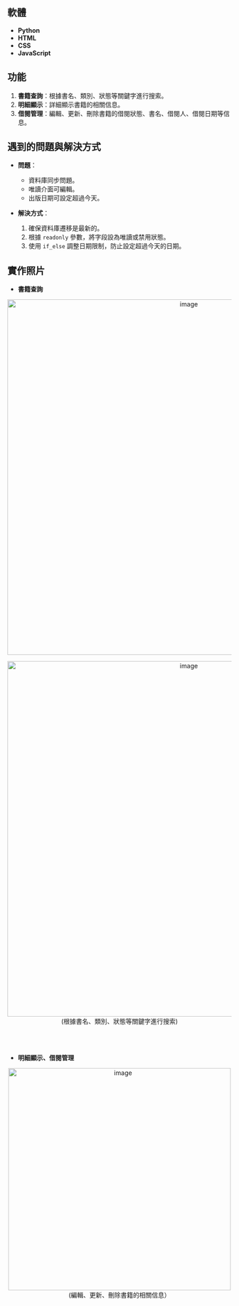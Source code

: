 ## 軟體

- **Python**
- **HTML**
- **CSS**
- **JavaScript**

## 功能

1. **書籍查詢**：根據書名、類別、狀態等關鍵字進行搜索。
2. **明細顯示**：詳細顯示書籍的相關信息。
3. **借閱管理**：編輯、更新、刪除書籍的借閱狀態、書名、借閱人、借閱日期等信息。

## 遇到的問題與解決方式

- **問題**：
  - 資料庫同步問題。
  - 唯讀介面可編輯。
  - 出版日期可設定超過今天。

- **解決方式**：
  1. 確保資料庫遷移是最新的。
  2. 根據 `readonly` 參數，將字段設為唯讀或禁用狀態。
  3. 使用 `if_else` 調整日期限制，防止設定超過今天的日期。

## 實作照片

- **書籍查詢**
<p align="center">
  <img width="800" alt="image" src="https://github.com/user-attachments/assets/e79e5c25-8261-48fd-8d30-41586554c414">
  <br>
</p>
<p align="center">
  <img width="800" alt="image" src="https://github.com/user-attachments/assets/381fda82-6f40-4315-8bed-763280be95be">
  <br>
  (根據書名、類別、狀態等關鍵字進行搜索)
</p>
<br></br>

- **明細顯示、借閱管理**
<p align="center">
  <img width="500" alt="image" src="https://github.com/user-attachments/assets/893b246a-9587-4a8f-b493-262866989e26">
  <br>
  (編輯、更新、刪除書籍的相關信息）
</p>
